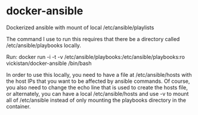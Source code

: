 docker-ansible
==============

Dockerized ansible with mount of local /etc/ansible/playlists

The command I use to run this requires that there be a directory called /etc/ansible/playbooks locally.

Run:
docker run -i -t -v /etc/ansible/playbooks:/etc/ansible/playbooks:ro vickistan/docker-ansible /bin/bash

In order to use this locally, you need to have a file at /etc/ansible/hosts with the host IPs that you want to be affected by ansible commands. Of course, you also need to change the echo line that is used to create the hosts file, or alternately, you can have a local /etc/ansible/hosts and use -v to mount all of /etc/ansible instead of only mounting the playbooks directory in the container.
